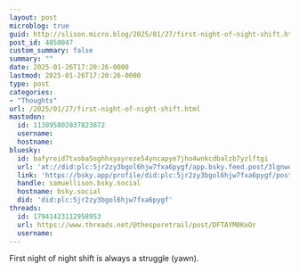 ```yaml
---
layout: post
microblog: true
guid: http://slison.micro.blog/2025/01/27/first-night-of-night-shift.html
post_id: 4850047
custom_summary: false
summary: ""
date: 2025-01-26T17:20:26-0000
lastmod: 2025-01-26T17:20:26-0000
type: post
categories:
- "Thoughts"
url: /2025/01/27/first-night-of-night-shift.html
mastodon:
  id: 113895802837823872
  username: 
  hostname: 
bluesky:
  id: bafyreid7txoba5oghhxyayreze54yncapye7jho4wnkcdbalzb7yzlftgi
  url: 'at://did:plc:5jr2zy3bgol6hjw7fxa6pygf/app.bsky.feed.post/3lgnwqokcnh2b'
  link: 'https://bsky.app/profile/did:plc:5jr2zy3bgol6hjw7fxa6pygf/post/3lgnwqokcnh2b'
  handle: samuellison.bsky.social
  hostname: bsky.social
  did: 'did:plc:5jr2zy3bgol6hjw7fxa6pygf'
threads:
  id: 17941423112958953
  url: https://www.threads.net/@thesporetrail/post/DFTAYM0KeOr
  username: 
---
```

First night of night shift is always a struggle (yawn).
